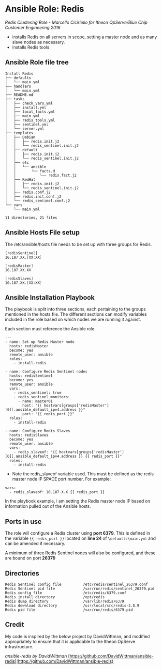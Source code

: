 Ansible Role: Redis
===================

*Redis Clustering Role - Marcello Ciciriello*
*for Itheon OpServe/Blue Chip Customer Engineering 2016*

- Installs Redis on all servers in scope, setting a master node and as many slave nodes as necessary.
- Installs Redis tools

Ansible Role file tree
----------------------

```
Install Redis
├── defaults
│   └── main.yml
├── handlers
│   └── main.yml
├── README.md
├── tasks
│   ├── check_vars.yml
│   ├── install.yml
│   ├── local_facts.yml
│   ├── main.yml
│   ├── redis_tools.yml
│   ├── sentinel.yml
│   └── server.yml
├── templates
│   ├── Debian
│   │   ├── redis.init.j2
│   │   └── redis_sentinel.init.j2
│   ├── default
│   │   ├── redis.init.j2
│   │   └── redis_sentinel.init.j2
│   ├── etc
│   │   └── ansible
│   │       └── facts.d
│   │           └── redis.fact.j2
│   ├── RedHat
│   │   ├── redis.init.j2
│   │   └── redis_sentinel.init.j2
│   ├── redis.conf.j2
│   ├── redis.init.conf.j2
│   └── redis_sentinel.conf.j2
└── vars
    └── main.yml

11 directories, 21 files
```

Ansible Hosts File setup
------------------------

The /etc/ansible/hosts file needs to be set up with three groups for Redis.

```
[redisSentinel]
10.187.XX.[XX:XX]

[redisMaster]
10.187.XX.XX

[redisSlaves]
10.187.XX.[XX:XX]
```

Ansible Installation Playbook
-----------------------------

The playbook is split into three sections, each pertaining to the groups mentioned in the hosts file. The different sections can modify variables included in the role based on which nodes we are running it against.

Each section must reference the Ansible role.

```
---
- name: Set up Redis Master node
  hosts: redisMaster
  become: yes
  remote_user: ansible
  roles:
    - install-redis

- name: Configure Redis Sentinel nodes
  hosts: redisSentinel
  become: yes
  remote_user: ansible
  vars:
    - redis_sentinel: true
    - redis_sentinel_monitors:
      - name: master01
        host: "{{ hostvars[groups['redisMaster'][0]].ansible_default_ipv4.address }}"
        port: "{{ redis_port }}"
  roles:
    - install-redis

- name: Configure Redis Slaves
  hosts: redisSlaves
  become: yes
  remote_user: ansible
  vars:
    - redis_slaveof: "{{ hostvars[groups['redisMaster'][0]].ansible_default_ipv4.address }} {{ redis_port }}"
  roles:
    - install-redis
```

- Note the redis_slaveof variable used. This must be defined as the redis master node IP SPACE port number. For example:

```
vars:
  - redis_slaveof: 10.187.X.X {{ redis_port }}
```

In the playbook example, I am setting the Redis master node IP based on information pulled out of the Ansible hosts.

Ports in use
------------

The role will configure a Redis cluster using **port 6379**. This is defined in the variable `{{ redis_port }}` located on **line 24** of `\defaults\main.yml` and can be amended if necessary.

A minimum of three Redis Sentinel nodes will also be configured, and these are bound on port **26379**

Directories
-----------
```
Redis Sentinel config file          /etc/redis/sentinel_26379.conf
Redis Sentinel pid file             /var/run/redis/sentinel_26379.pid
Redis config file                   /etc/redis/6379.conf
Redis install directory             /opt/redis
Redis dump directory                /var/lib/redis/6379
Redis download directory            /usr/local/src/redis-2.8.9
Redis pid file                      /var/run/redis/6379.pid
```

Credit
------

My code is inspired by the below project by DavidWittman, and modified appropriately to ensure that it is applicable to the Itheon OpServe infrastructure.

*ansible-redis by DavidWittman*
[https://github.com/DavidWittman/ansible-redis](https://github.com/DavidWittman/ansible-redis)
